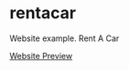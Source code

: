 # rentacar
Website example. Rent A Car

<a href="[http://...](https://htmlpreview.github.io/?https://github.com/rogermarticampusnet/rentacar/blob/main/index.html)" target="_blank">Website Preview</a>
